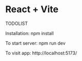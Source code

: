 # React + Vite

TODOLIST

Installation:
npm install

To start server:
npm run dev

To visit app:
http://localhost:5173/